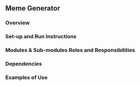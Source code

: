 ## Meme Generator

### Overview

### Set-up and Run Instructions

### Modules & Sub-modules Roles and Responsibilities

### Dependencies

### Examples of Use